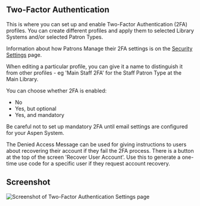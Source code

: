 ## Two-Factor Authentication

This is where you can set up and enable Two-Factor Authentication (2FA) profiles. You can create different profiles and apply them to selected Library Systems and/or selected Patron Types.

Information about how Patrons Manage their 2FA settings is on the [Security Settings](/Admin/HelpManual?page=My-Security-Settings) page.

When editing a particular profile, you can give it a name to distinguish it from other profiles - eg 'Main Staff 2FA' for the Staff Patron Type at the Main Library.

You can choose whether 2FA is enabled:
-  No
-  Yes, but optional
-  Yes, and mandatory

Be careful not to set up mandatory 2FA until email settings are configured for your Aspen System.

The Denied Access Message can be used for giving instructions to users about recovering their account if they fail the 2FA process. There is a button at the top of the screen 'Recover User Account'. Use this to generate a one-time use code for a specific user if they request account recovery.

## Screenshot

![Screenshot of Two-Factor Authentication Settings page](/manual/images/Two-Factor_Authentication_Settings_SS.png)
